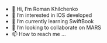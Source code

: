 - 👋 Hi, I’m Roman Khilchenko
- 👀 I’m interested in IOS developed
- 🌱 I’m currently learning SwiftBook
- 💞️ I’m looking to collaborate on MARS
- 📫 How to reach me ...

<!---
extrimelife/extrimelife is a ✨ special ✨ repository because its `README.md` (this file) appears on your GitHub profile.
You can click the Preview link to take a look at your changes.
--->
